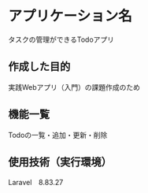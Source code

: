 # アプリケーション名
タスクの管理ができるTodoアプリ

## 作成した目的
実践Webアプリ（入門）の課題作成のため

## 機能一覧
Todoの一覧・追加・更新・削除

## 使用技術（実行環境）
Laravel　8.83.27
